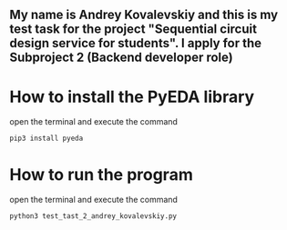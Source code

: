 ## My name is Andrey Kovalevskiy and this is my test task for the project "Sequential circuit design service for students". I apply for the Subproject 2 (Backend developer role)

# How to install the PyEDA library
open the terminal and execute the command
```
pip3 install pyeda
```

# How to run the program
open the terminal and execute the command
```
python3 test_tast_2_andrey_kovalevskiy.py
```
